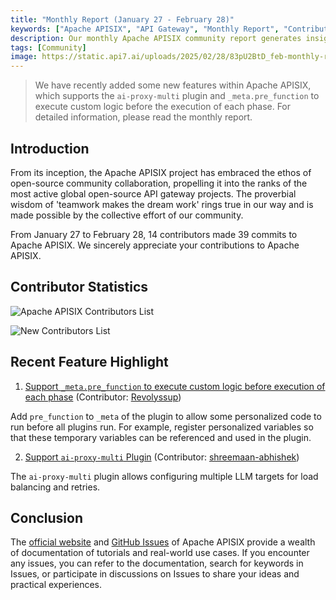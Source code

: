 ```yaml
---
title: "Monthly Report (January 27 - February 28)"
keywords: ["Apache APISIX", "API Gateway", "Monthly Report", "Contributor"]
description: Our monthly Apache APISIX community report generates insights into the project's monthly developments. The reports provide a pathway into the Apache APISIX community, ensuring that you stay well-informed and actively involved.
tags: [Community]
image: https://static.api7.ai/uploads/2025/02/28/83pU2BtD_feb-monthly-report-cover-en.png
---
```


> We have recently added some new features within Apache APISIX, which supports the `ai-proxy-multi` plugin and `_meta.pre_function` to execute custom logic before the execution of each phase. For detailed information, please read the monthly report.
<!--truncate-->

## Introduction

From its inception, the Apache APISIX project has embraced the ethos of open-source community collaboration, propelling it into the ranks of the most active global open-source API gateway projects. The proverbial wisdom of 'teamwork makes the dream work' rings true in our way and is made possible by the collective effort of our community.

From January 27 to February 28, 14 contributors made 39 commits to Apache APISIX. We sincerely appreciate your contributions to Apache APISIX.

## Contributor Statistics

![Apache APISIX Contributors List](https://static.api7.ai/uploads/2025/02/28/JaHy54nf_feb-contributors.png)

![New Contributors List](https://static.api7.ai/uploads/2025/02/28/0jejWHGZ_feb-new-contributors.jpg)

## Recent Feature Highlight

1. [Support `_meta.pre_function` to execute custom logic before execution of each phase](https://github.com/apache/apisix/pull/11793) (Contributor: [Revolyssup](https://github.com/Revolyssup))

Add `pre_function` to `_meta` of the plugin to allow some personalized code to run before all plugins run. For example, register personalized variables so that these temporary variables can be referenced and used in the plugin.

2. [Support `ai-proxy-multi` Plugin](https://github.com/apache/apisix/pull/11986) (Contributor: [shreemaan-abhishek](https://github.com/shreemaan-abhishek))

The `ai-proxy-multi` plugin allows configuring multiple LLM targets for load balancing and retries.

## Conclusion

The [official website](https://apisix.apache.org/) and [GitHub Issues](https://github.com/apache/apisix/issues) of Apache APISIX provide a wealth of documentation of tutorials and real-world use cases. If you encounter any issues, you can refer to the documentation, search for keywords in Issues, or participate in discussions on Issues to share your ideas and practical experiences.
